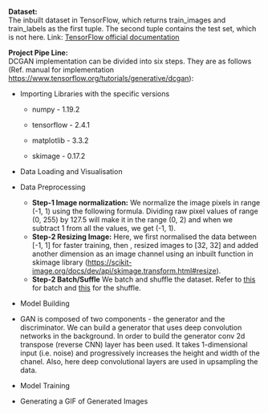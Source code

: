 **Dataset:**<br>
The inbuilt dataset in TensorFlow, which returns train_images and train_labels as the first tuple. The second tuple contains the test set, which is not here. Link: [TensorFlow official documentation ](https://www.tensorflow.org/api_docs/python/tf/keras/datasets/mnist/load_data)

**Project Pipe Line:** <br>
DCGAN implementation can be divided into six steps. They are as follows (Ref. manual for implementation https://www.tensorflow.org/tutorials/generative/dcgan):<br>

* Importing Libraries with the specific versions
  - numpy - 1.19.2

  - tensorflow - 2.4.1

  - matplotlib - 3.3.2

  - skimage - 0.17.2

* Data Loading and Visualisation

* Data Preprocessing
  - **Step-1 Image normalization:** We normalize the image pixels in range (-1, 1) using the following formula. Dividing raw pixel values of range (0, 255) by 127.5 will make it in the range (0, 2) and when we subtract 1 from all the values, we get (-1, 1).
  - **Step-2 Resizing Image:** Here, we first normalised the data between [-1, 1] for faster training, then , resized images to [32, 32] and added another dimension as an image channel using an inbuilt function in skimage library (https://scikit-image.org/docs/dev/api/skimage.transform.html#resize). 
  - **Step-2 Batch/Suffle** We batch and shuffle the dataset. Refer to [this](https://www.tensorflow.org/api_docs/python/tf/data/Dataset#batch) for batch and [this](https://www.tensorflow.org/api_docs/python/tf/data/Dataset#shuffle) for the shuffle.

 
* Model Building
 - GAN is composed of two components - the generator and the discriminator. We can build a generator that uses deep convolution networks in the background. In order to build the generator conv 2d transpose (reverse CNN) layer has been used. It takes 1-dimensional input (i.e. noise) and progressively increases the height and width of the chanel. Also, here deep convolutional layers are used in upsampling the data. 

* Model Training

* Generating a GIF of Generated Images
